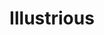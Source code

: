 ---
layout: post_page
title: Illustrious
definition: Well known, respected, and admired for past achievements
synonyms:  celebrated, notable, renowned,
example1: Because Sarah has never made a grade lower than an A, her teachers voted her the most <strong>illustrious</strong> member of the senior class.
example2: As a member of an <strong>illustrious</strong> family of doctors, John is considered to be one of the city’s most eligible bachelors.
---